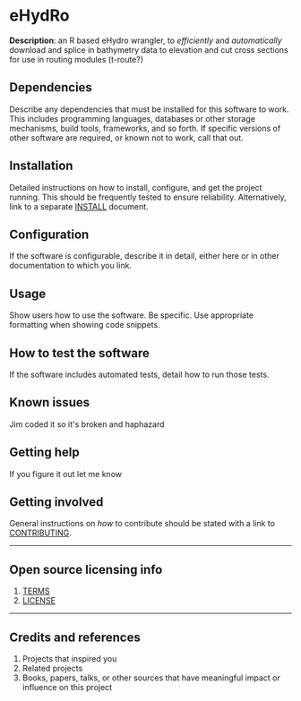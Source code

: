 # eHydRo

**Description**:  an R based eHydro wrangler, to _efficiently_ and _automatically_ download and splice in bathymetry data to elevation and cut cross sections for use in routing modules (t-route?)

## Dependencies

Describe any dependencies that must be installed for this software to work.
This includes programming languages, databases or other storage mechanisms, build tools, frameworks, and so forth.
If specific versions of other software are required, or known not to work, call that out.

## Installation

Detailed instructions on how to install, configure, and get the project running.
This should be frequently tested to ensure reliability. Alternatively, link to
a separate [INSTALL](INSTALL.md) document.

## Configuration

If the software is configurable, describe it in detail, either here or in other documentation to which you link.

## Usage

Show users how to use the software.
Be specific.
Use appropriate formatting when showing code snippets.

## How to test the software

If the software includes automated tests, detail how to run those tests.

## Known issues

Jim coded it so it's broken and haphazard

## Getting help

If you figure it out let me know

## Getting involved

General instructions on _how_ to contribute should be stated with a link to [CONTRIBUTING](CONTRIBUTING.md).

----

## Open source licensing info
1. [TERMS](TERMS.md)
2. [LICENSE](LICENSE)

----

## Credits and references

1. Projects that inspired you
2. Related projects
3. Books, papers, talks, or other sources that have meaningful impact or influence on this project